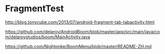# FragmentTest
http://blog.tonycube.com/2013/07/android-fragment-tab-tabactivity.html

https://github.com/delaroy/AndroidBoom/blob/master/app/src/main/java/com/delaroystudios/boom/MainActivity.java

https://github.com/Nightonke/BoomMenu/blob/master/README-ZH.md
